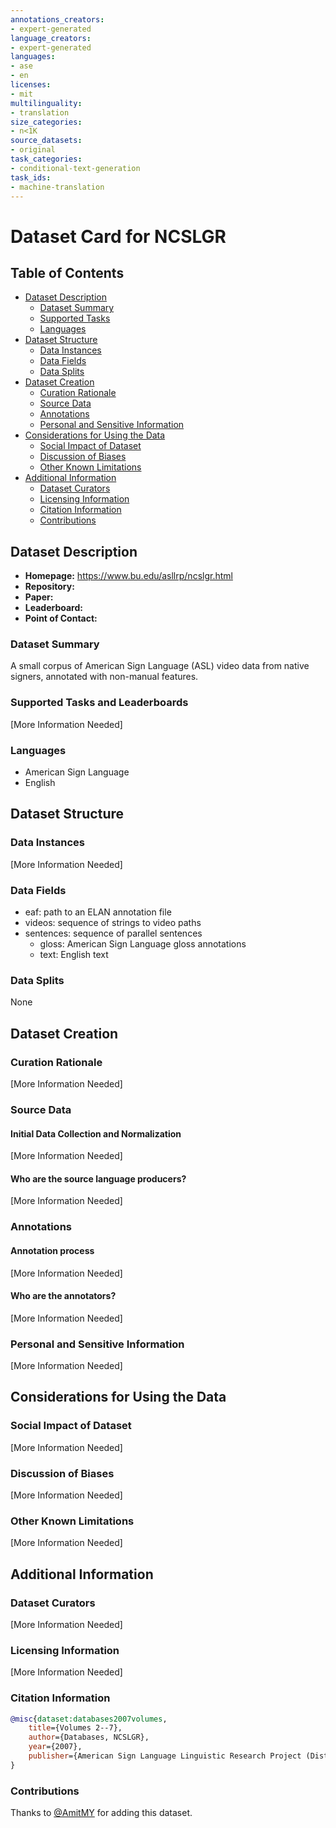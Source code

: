 ```yaml
---
annotations_creators:
- expert-generated
language_creators:
- expert-generated
languages:
- ase
- en
licenses:
- mit
multilinguality:
- translation
size_categories:
- n<1K
source_datasets:
- original
task_categories:
- conditional-text-generation
task_ids:
- machine-translation
---
```


# Dataset Card for NCSLGR

## Table of Contents
- [Dataset Description](#dataset-description)
  - [Dataset Summary](#dataset-summary)
  - [Supported Tasks](#supported-tasks-and-leaderboards)
  - [Languages](#languages)
- [Dataset Structure](#dataset-structure)
  - [Data Instances](#data-instances)
  - [Data Fields](#data-instances)
  - [Data Splits](#data-instances)
- [Dataset Creation](#dataset-creation)
  - [Curation Rationale](#curation-rationale)
  - [Source Data](#source-data)
  - [Annotations](#annotations)
  - [Personal and Sensitive Information](#personal-and-sensitive-information)
- [Considerations for Using the Data](#considerations-for-using-the-data)
  - [Social Impact of Dataset](#social-impact-of-dataset)
  - [Discussion of Biases](#discussion-of-biases)
  - [Other Known Limitations](#other-known-limitations)
- [Additional Information](#additional-information)
  - [Dataset Curators](#dataset-curators)
  - [Licensing Information](#licensing-information)
  - [Citation Information](#citation-information)
  - [Contributions](#contributions)

## Dataset Description

- **Homepage:** https://www.bu.edu/asllrp/ncslgr.html
- **Repository:**
- **Paper:** 
- **Leaderboard:**
- **Point of Contact:** 

### Dataset Summary

A small corpus of American Sign Language (ASL) video data from native signers, annotated with non-manual features.

### Supported Tasks and Leaderboards

[More Information Needed]

### Languages

- American Sign Language
- English

## Dataset Structure

### Data Instances

[More Information Needed]

### Data Fields

- eaf: path to an ELAN annotation file
- videos: sequence of strings to video paths
- sentences: sequence of parallel sentences 
    - gloss: American Sign Language gloss annotations
    - text: English text

### Data Splits

None

## Dataset Creation

### Curation Rationale

[More Information Needed]

### Source Data

#### Initial Data Collection and Normalization

[More Information Needed]

#### Who are the source language producers?

[More Information Needed]

### Annotations

#### Annotation process

[More Information Needed]

#### Who are the annotators?

[More Information Needed]

### Personal and Sensitive Information

[More Information Needed]

## Considerations for Using the Data

### Social Impact of Dataset

[More Information Needed]

### Discussion of Biases

[More Information Needed]

### Other Known Limitations

[More Information Needed]

## Additional Information

### Dataset Curators

[More Information Needed]

### Licensing Information

[More Information Needed]

### Citation Information

```bibtex
@misc{dataset:databases2007volumes,
    title={Volumes 2--7},
    author={Databases, NCSLGR},
    year={2007},
    publisher={American Sign Language Linguistic Research Project (Distributed on CD-ROM~…}
}
```

### Contributions

Thanks to [@AmitMY](https://github.com/AmitMY) for adding this dataset.